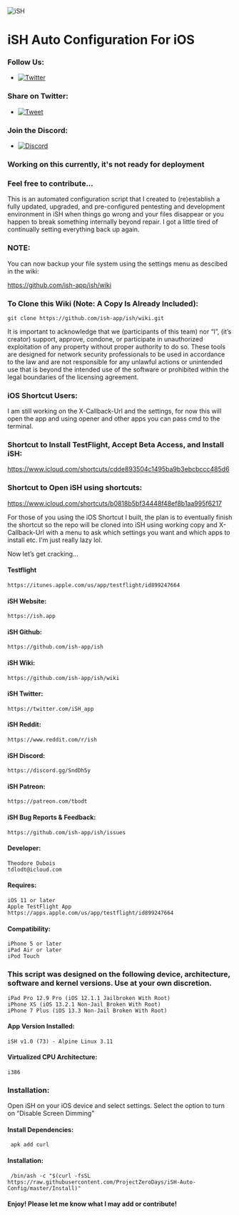 ![iSH](https://ish.app/assets/icon.png "iSH")

# iSH Auto Configuration For iOS

### Follow Us:
- [![Twitter](https://img.shields.io/twitter/follow/ProjectZeroDays?style=social)](https://twitter.com/intent/follow?screen_name=projectzerodays)

### Share on Twitter:
- [![Tweet](https://img.shields.io/twitter/url/http/shields.io.svg?label=Tweet%20it&amp;style=social)](https://twitter.com/intent/tweet?text=iSH%20Auto%20Config%20is%20a%20tool%20that%20automatically%20installs%20a%20variety%20of%20packages%20and%20package%20managers%20for%20development%20and%20pentesting%20@projectzerodays%20https://github.com/projectzerodays/iSH-Auto-Config.git&hashtags=security,redteam,pentester,pentest,ish,ish-app,alpine-linux)

### Join the Discord:
- [![Discord](https://user-images.githubusercontent.com/7288322/34429152-141689f8-ecb9-11e7-8003-b5a10a5fcb29.png?label=Join&amp;style=social)](https://discord.gg/pN5dPYu)

### Working on this currently, it's not ready for deployment
### Feel free to contribute...

This is an automated configuration script that I created to (re)establish a fully updated, upgraded, and pre-configured pentesting and development environment in iSH when things go wrong and your files disappear or you happen to break something internally beyond repair. I got a little tired of continually setting everything back up again. 

### NOTE: 
You can now backup your file system using the settings menu as descibed in the wiki: 

https://github.com/ish-app/ish/wiki

### To Clone this Wiki (Note: A Copy Is Already Included):
    git clone https://github.com/ish-app/ish/wiki.git

It is important to acknowledge that we (participants of this team) nor “I”, (it’s creator) support, approve, condone, or participate in unauthorized exploitation of any property without proper authority to do so. These tools are designed for network security professionals to be used in accordance to the law and are not responsible for any  unlawful actions or unintended use that is beyond the intended use of the software or prohibited within the legal boundaries of the licensing agreement.

### iOS Shortcut Users: 
I am still working on the X-Callback-Url and the settings, for now this will open the app and using opener and other apps you can pass cmd to the terminal.

### Shortcut to Install TestFlight, Accept Beta Access, and Install iSH:
https://www.icloud.com/shortcuts/cdde893504c1495ba9b3ebcbccc485d6

### Shortcut to Open iSH using shortcuts:

https://www.icloud.com/shortcuts/b0818b5bf34448f48ef8b1aa995f6217

For those of you using the iOS Shortcut I built, the plan is to eventually finish the shortcut so the repo will be cloned into iSH using working copy and X-Callback-Url with a menu to ask which settings you want and which apps to install etc. I'm just really lazy lol.

Now let’s get cracking...

#### Testflight
    https://itunes.apple.com/us/app/testflight/id899247664

#### iSH Website:
    https://ish.app

#### iSH Github:
    https://github.com/ish-app/ish

#### iSH Wiki:
    https://github.com/ish-app/ish/wiki

#### iSH Twitter:
    https://twitter.com/iSH_app

#### iSH Reddit:
    https://www.reddit.com/r/ish

#### iSH Discord:
    https://discord.gg/SndDh5y

#### iSH Patreon:
    https://patreon.com/tbodt

#### iSH Bug Reports & Feedback:
    https://github.com/ish-app/ish/issues 

#### Developer:
    Theodore Dubois
    tdlodt@icloud.com

#### Requires:
    iOS 11 or later
    Apple TestFlight App
    https://apps.apple.com/us/app/testflight/id899247664

#### Compatibility:
    iPhone 5 or later
    iPad Air or later
    iPod Touch

### This script was designed on the following device, architecture, software and kernel versions. Use at your own discretion.
    iPad Pro 12.9 Pro (iOS 12.1.1 Jailbroken With Root)
    iPhone XS (iOS 13.2.1 Non-Jail Broken With Root)
    iPhone 7 Plus (iOS 13.3 Non-Jail Broken With Root)

#### App Version Installed:
    iSH v1.0 (73) - Alpine Linux 3.11
    
#### Virtualized CPU Architecture:
    i386

### Installation: 
Open iSH on your iOS device and select settings. Select the option to turn on “Disable Screen Dimming”
 
#### Install Dependencies:
     apk add curl 

#### Installation:
     /bin/ash -c "$(curl -fsSL https://raw.githubusercontent.com/ProjectZeroDays/iSH-Auto-Config/master/Install)"

#### Enjoy! Please let me know what I may add or contribute!
